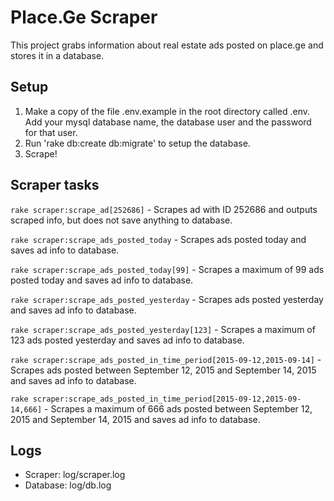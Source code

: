 # Place.Ge Scraper

This project grabs information about real estate ads posted on place.ge and stores it in a database.

## Setup

1. Make a copy of the file .env.example in the root directory called .env. Add your mysql database name, the database user and the password for that user.
2. Run 'rake db:create db:migrate' to setup the database.
3. Scrape!

## Scraper tasks

`rake scraper:scrape_ad[252686]` - Scrapes ad with ID 252686 and outputs scraped info, but does not save anything to database.

`rake scraper:scrape_ads_posted_today` - Scrapes ads posted today and saves ad info to database.

`rake scraper:scrape_ads_posted_today[99]` - Scrapes a maximum of 99 ads posted today and saves ad info to database.

`rake scraper:scrape_ads_posted_yesterday` - Scrapes ads posted yesterday and saves ad info to database.

`rake scraper:scrape_ads_posted_yesterday[123]` - Scrapes a maximum of 123 ads posted yesterday and saves ad info to database.

`rake scraper:scrape_ads_posted_in_time_period[2015-09-12,2015-09-14]` - Scrapes ads posted between September 12, 2015 and September 14, 2015 and saves ad info to database.

`rake scraper:scrape_ads_posted_in_time_period[2015-09-12,2015-09-14,666]` - Scrapes a maximum of 666 ads posted between September 12, 2015 and September 14, 2015 and saves ad info to database.

## Logs

- Scraper: log/scraper.log
- Database: log/db.log
